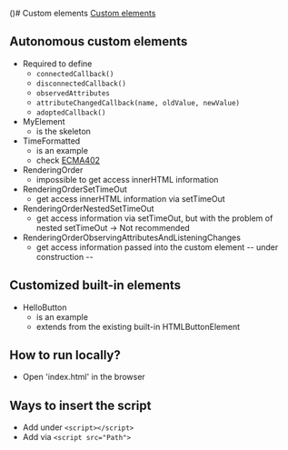 ()# Custom elements
[Custom elements](https://javascript.info/custom-elements)

## Autonomous custom elements
* Required to define
  * `connectedCallback()`
  * `disconnectedCallback()`
  * `observedAttributes`
  * `attributeChangedCallback(name, oldValue, newValue)`
  * `adoptedCallback()`
* MyElement
  * is the skeleton
* TimeFormatted
  * is an example
  * check [ECMA402](https://tc39.es/ecma402/)
* RenderingOrder
  * impossible to get access innerHTML information
* RenderingOrderSetTimeOut
  * get access innerHTML information via setTimeOut
* RenderingOrderNestedSetTimeOut
  * get access information via setTimeOut, but with the problem of nested setTimeOut -> Not recommended
* RenderingOrderObservingAttributesAndListeningChanges
  * get access information passed into the custom element -- under construction --

## Customized built-in elements
* HelloButton
  * is an example
  * extends from the existing built-in HTMLButtonElement

## How to run locally?
* Open 'index.html' in the browser

## Ways to insert the script
* Add under `<script></script>`
* Add via `<script src="Path">`
